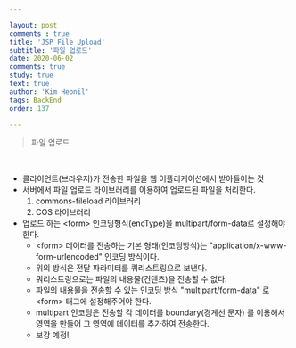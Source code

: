 ```yaml
---

layout: post
comments : true
title: 'JSP File Upload'
subtitle: '파일 업로드'
date: 2020-06-02
comments: true
study: true
text: true
author: 'Kim Heonil'
tags: BackEnd
order: 137

---
```


> 파일 업로드

<br>

- 클라이언트(브라우저)가 전송한 파일을 웹 어플리케이션에서 받아들이는 것
- 서버에서 파일 업로드 라이브러리를 이용하여 업로드된 파일을 처리한다.
  1. commons-fileload 라이브러리
  2. COS 라이브러리
- 업로드 하는 &lt;form> 인코딩형식(encType)을 multipart/form-data로 설정해야 한다.
  - &lt;form> 데이터를 전송하는 기본 형태(인코딩방식)는 "application/x-www-form-urlencoded" 인코딩 방식이다.
  - 위의 방식은 전달 파라미터를 쿼리스트링으로 보낸다.
  - 쿼리스트링으로는 파일의 내용물(컨텐츠)을 전송할 수 없다.
  - 파일의 내용물을 전송할 수 있는 인코딩 방식 "multipart/form-data" 로 &lt;form> 태그에 설정해주어야 한다.
  - multipart 인코딩은 전송할 각 데이터를 boundary(경계선 문자) 를 이용해서 영역을 만들어 그 영역에 데이터를 추가하여 전송한다.
  - 보강 예정!
  <br><br>